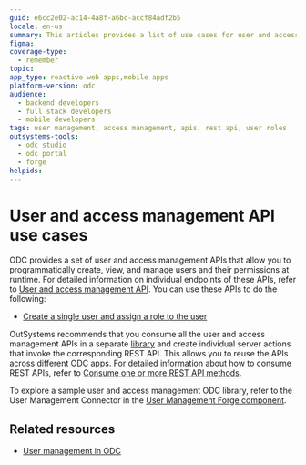 ```yaml
---
guid: e6cc2e02-ac14-4a8f-a6bc-accf84adf2b5
locale: en-us
summary: This articles provides a list of use cases for user and access management APIs.
figma:
coverage-type:
  - remember
topic:
app_type: reactive web apps,mobile apps
platform-version: odc
audience:
  - backend developers
  - full stack developers
  - mobile developers
tags: user management, access management, apis, rest api, user roles
outsystems-tools:
  - odc studio
  - odc portal
  - forge
helpids:
---
```

# User and access management API use cases

ODC provides a set of user and access management APIs that allow you to programmatically create, view, and manage users and their permissions at runtime. For detailed information on individual endpoints of these APIs, refer to [User and access management API](../../identity-v1.md). You can use these APIs to do the following:

* [Create a single user and assign a role to the user](create-user-assign-role.md)

OutSystems recommends that you consume all the user and access management APIs in a separate [library](../../../libraries/intro.md) and create individual server actions that invoke the corresponding REST API. This allows you to reuse the APIs across different ODC apps.  For detailed information about how to consume REST APIs, refer to [Consume one or more REST API methods](../../../../integration-with-systems/consume_rest/consume-a-rest-api.md).

To explore a sample user and access management ODC library, refer to the User Management Connector in the [User Management Forge component](https://www.outsystems.com/forge/component-overview/21016/users-management-odc).

## Related resources

* [User management in ODC](../../../../user-management/intro.md)
